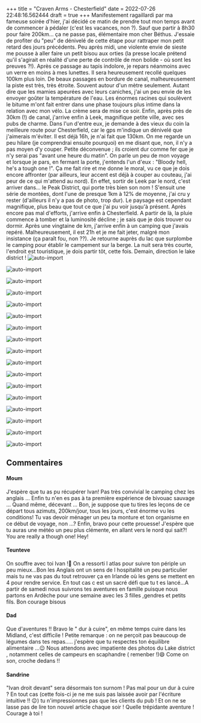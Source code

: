 +++
title = "Craven Arms - Chesterfield"
date = 2022-07-26 22:48:16.562444
draft = true
+++
Manifestement ragaillardi par ma fameuse soirée d'hier, j'ai décidé ce matin de prendre tout mon temps avant de commencer à pédaler (c'est les vacances, non ?). Sauf que partir à 8h30 pour faire 200km... ça ne passe pas, élémentaire mon cher Béthus. 
J'essaie de profiter du "peu" de dénivelé de cette étape pour rattraper mon petit retard des jours précédents.
Peu après midi, une violente envie de sieste me pousse à aller faire un petit bisou aux orties (la presse locale prétend qu'il s'agirait en réalité d'une perte de contrôle de mon bolide - où sont les preuves ?!). Après ce passage au tapis indolore, je repars néanmoins avec un verre en moins à mes lunettes. Il sera heureusement recollé quelques 100km plus loin. De beaux passages en bordure de canal, malheureusement la piste est très, très étroite. Souvent autour d'un mètre seulement. Autant dire que les mamies apeurées avec leurs caniches, j'ai un peu envie de les envoyer goûter la température de l'eau.
Les énormes racines qui soulèvent le bitume m'ont fait entrer dans une phase toujours plus intime dans la relation avec mon vélo. La crème sera de mise ce soir.
Enfin, après près de 30km (!) de canal, j'arrive enfin à Leek, magnifique petite ville, avec ses pubs de charme. Dans l'un d'entre eux, je demande à des vieux du coin la meilleure route pour Chesterfield, car le gps m'indique un dénivelé que j'aimerais m'éviter. Il est déjà 16h, je n'ai fait que 130km. On me regarde un peu hilare (je comprendrai ensuite pourquoi) en me disant que, non, il n'y a pas moyen d'y couper. Petite déconvenue ; ils croient dur comme fer que je n'y serai pas "avant une heure du matin".
On parle un peu de mon voyage et lorsque je pars, en fermant la porte, j'entends l'un d'eux : "Bloody hell, he's a tough one !". Ça me fait rire et me donne le moral, vu ce que je dois encore affronter (par ailleurs, leur accent est déjà à couper au couteau, j'ai peur de ce qui m'attend au nord).
En effet, sortir de Leek par le nord, c'est arriver dans... le Peak District, qui porte très bien son nom ! S'ensuit une série de montées, dont l'une de presque 1km à 12% de moyenne, j'ai cru y rester (d'ailleurs il n'y a pas de photo, trop dur).
Le paysage est cependant magnifique, plus beau que tout ce que j'ai pu voir jusqu'à présent. Après encore pas mal d'efforts, j'arrive enfin à Chesterfield. A partir de là, la pluie commence à tomber et la luminosité décline ; je sais que je dois trouver ou dormir.
Après une vingtaine de km, j'arrive enfin à un camping que j'avais repéré. Malheureusement, il est 21h et je me fait jeter, malgré mon insistance (ça paraît fou, non ??).
Je retourne auprès du lac que surplombe le camping pour établir le campement sur la berge. La nuit sera très courte, l'endroit est touristique, je dois partir tôt, cette fois.
Demain, direction le lake district ! 
![auto-import](https://thumbsnap.com/i/a3vJ53GE.jpg)

![auto-import](https://thumbsnap.com/i/Cjts9A3v.jpg)

![auto-import](https://thumbsnap.com/i/bM8vYY3A.jpg)

![auto-import](https://thumbsnap.com/i/yEDK8iSK.jpg)

![auto-import](https://thumbsnap.com/i/vucpwdfB.jpg)

![auto-import](https://thumbsnap.com/i/X9d54F2V.jpg)

![auto-import](https://thumbsnap.com/i/f3es16Mf.jpg)

![auto-import](https://thumbsnap.com/i/ghi6tgMs.jpg)

![auto-import](https://thumbsnap.com/i/jLyrqi62.jpg)

![auto-import](https://thumbsnap.com/i/YDivkvT3.jpg)

![auto-import](https://thumbsnap.com/i/mxy7JjgD.jpg)

![auto-import](https://thumbsnap.com/i/JNbUfPK1.jpg)

![auto-import](https://thumbsnap.com/i/xzfX2m2P.jpg)

![auto-import](https://thumbsnap.com/i/cPgPFdbg.jpg)

![auto-import](https://thumbsnap.com/i/tDqNktdZ.jpg)

![auto-import](https://thumbsnap.com/i/Apusr6Nq.jpg)

![auto-import](https://thumbsnap.com/i/ns6Co6j6.jpg)
## Commentaires
#### Moum
J'espère que tu as pu récupérer Ivan! Pas très convivial le camping chez les anglais ... Enfin tu n'en es pas à ta première expérience de bivouac sauvage ... Quand même, décevant ... Bon, je suppose que tu tires les leçons de ce départ tous azimuts, 200km/jour, tous les jours, c'est énorme vu les conditions! Tu vas devoir ménager un peu ta monture et ton organisme en ce début de voyage, non ...? Enfin, bravo pour cette prouesse! J'espère que tu auras une météo un peu plus clémente, en allant vers le nord qui sait?!     
 You are really a though one! Hey!
#### Teunteve
On souffre avec toi Ivan !🤣 On a ressorti l atlas pour suivre ton périple un peu mieux...Bon les Anglais ont un sens de l hospitalité un peu particulier mais tu ne vas pas du tout retrouver ça en Irlande où  les gens se mettent en 4 pour rendre service. 
En tout cas c est un sacré défi que tu t es lancé...A partir de samedi  nous suivrons tes aventures en famille puisque nous partons en Ardèche pour une semaine avec les 3 filles ,gendres et petits fils.
Bon courage  bisous
#### Dad
Que d'aventures !!
Bravo le " dur à cuire", en même temps cuire dans les Midland, c'est difficile !
Petite remarque : on ne perçoit pas beaucoup de légumes dans tes repas..... j'espère que tu respectes ton équilibre alimentaire ...😉
Nous attendons avec impatiente des photos du Lake district , notamment celles de campeurs en scaphandre ( remenber !)😄
Come on son, croche dedans !!
#### Sandrine
"Ivan droit devant" sera désormais ton surnom ! Pas mal pour un dur à cuire ? En tout cas (cette fois-ci je ne me suis pas laissée avoir par l'écriture intuitive !! 😉) tu n'impressionnes pas que les clients du pub ! Et on ne se lasse pas de lire ton nouvel article chaque soir  ! Quelle trépidante aventure !
Courage à toi !
